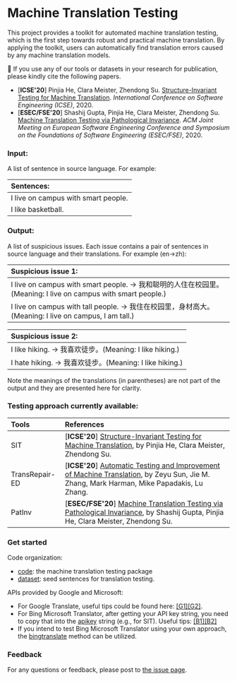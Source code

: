 # Machine Translation Testing

This project provides a toolkit for automated machine translation testing, which is the first step towards robust and practical machine translation. By applying the toolkit, users can automatically find translation errors caused by any machine translation models. 

:telescope: If you use any of our tools or datasets in your research for publication, please kindly cite the following papers.
+ [**ICSE'20**] Pinjia He, Clara Meister, Zhendong Su. [Structure-Invariant Testing for Machine Translation](https://arxiv.org/pdf/1907.08710.pdf). *International Conference on Software Engineering (ICSE)*, 2020.
+ [**ESEC/FSE'20**] Shashij Gupta, Pinjia He, Clara Meister, Zhendong Su. [Machine Translation Testing via Pathological Invariance](https://pinjiahe.github.io/papers/ESECFSE20.pdf). *ACM Joint Meeting on European Software Engineering Conference and Symposium on the Foundations of Software Engineering (ESEC/FSE)*, 2020.

### Input:

A list of sentence in source language. For example:

|Sentences:|
| :--- |
| I live on campus with smart people. |
| I like basketball. |

### Output:

A list of suspicious issues. Each issue contains a pair of sentences in source language and their translations. For example (en->zh):

|Suspicious issue 1:|
| :--- |
| I live on campus with smart people. -> 我和聪明的人住在校园里。(Meaning: I live on campus with smart people.) |
| I live on campus with tall people. -> 我住在校园里，身材高大。(Meaning: I live on campus, I am tall.) |

|Suspicious issue 2:|
| :--- |
| I like hiking. -> 我喜欢徒步。(Meaning: I like hiking.) |
| I hate hiking. -> 我喜欢徒步。(Meaning: I like hiking.) |

Note the meanings of the translations (in parentheses) are not part of the output and they are presented here for clarity.

### Testing approach currently available:

| Tools | References |
| :--- | :--- |
| SIT | [**ICSE'20**] [Structure-Invariant Testing for Machine Translation](https://arxiv.org/pdf/1907.08710.pdf), by Pinjia He, Clara Meister, Zhendong Su. |
| TransRepair-ED | [**ICSE'20**] [Automatic Testing and Improvement of Machine Translation](https://arxiv.org/pdf/1910.02688.pdf), by Zeyu Sun, Jie M. Zhang, Mark Harman, Mike Papadakis, Lu Zhang.  |
| PatInv | [**ESEC/FSE'20**] [Machine Translation Testing via Pathological Invariance](https://pinjiahe.github.io/papers/ESECFSE20.pdf), by Shashij Gupta, Pinjia He, Clara Meister, Zhendong Su. |


### Get started

Code organization:

+ [code](./code): the machine translation testing package
+ [dataset](./dataset): seed sentences for translation testing.

APIs provided by Google and Microsoft:

+ For Google Translate, useful tips could be found here: [\[G1\]](https://cloud.google.com/translate/docs/basic/setup-basic)[\[G2\]](https://neliosoftware.com/blog/how-to-generate-an-api-key-for-google-translate/?nab=0&utm_referrer=https%3A%2F%2Fwww.google.com%2F). 
+ For Bing Microsoft Translator, after getting your API key string, you need to copy that into the [apikey](./code/SIT/SIT.py#L171) string (e.g., for SIT). Useful tips: [\[B1\]](https://azure.microsoft.com/en-us/services/cognitive-services/translator-text-api/)[\[B2\]](https://docs.microsoft.com/en-us/azure/cognitive-services/translator/translator-text-how-to-signup)
+ If you intend to test Bing Microsoft Translator using your own approach, the [bingtranslate](./code/SIT/SIT.py#L18) method can be utilized. 

### Feedback
For any questions or feedback, please post to [the issue page](https://github.com/RobustNLP/TestTranslation/issues). 



